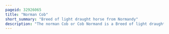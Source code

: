 ```yaml
---
pageid: 32926065
title: "Norman Cob"
short_summary: "Breed of light draught horse from Normandy"
description: "The norman Cob or Cob Normand is a Breed of light draught Horses born in the normandy Region of northern France. It is of Medium Size, with a Range of Heights and Weights, due to selective Breeding for a wide Range of Uses. Its Conformation is similar to a robust Thoroughbred and more closely resembles a thoroughbred Cross than other french-bred Breeds. The Breed is known for its long-striding Trot. Common Colours include Chestnut, Bay and seal Brown. There are three general Subsets within the Breed: Horses used under Saddle, those used in Harness, and those destined for Meat Production. It is popular for recreational and competitive Driving, representing France internationally in the Latter, and is also used for several riding Disciplines."
---
```

